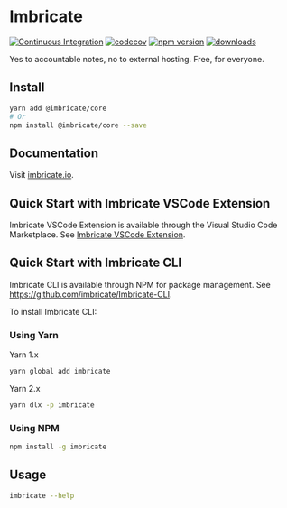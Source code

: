 # Imbricate

[![Continuous Integration](https://github.com/Imbricate/Imbricate/actions/workflows/ci.yml/badge.svg)](https://github.com/Imbricate/Imbricate/actions/workflows/ci.yml)
[![codecov](https://codecov.io/gh/Imbricate/Imbricate/branch/main/graph/badge.svg)](https://codecov.io/gh/Imbricate/Imbricate)
[![npm version](https://badge.fury.io/js/%40imbricate%2Fcore.svg)](https://badge.fury.io/js/%40imbricate%2Fcore)
[![downloads](https://img.shields.io/npm/dm/@imbricate/core.svg)](https://www.npmjs.com/package/@imbricate/core)

Yes to accountable notes, no to external hosting. Free, for everyone.

## Install

```sh
yarn add @imbricate/core
# Or
npm install @imbricate/core --save
```

## Documentation

Visit [imbricate.io](https://imbricate.io/).

## Quick Start with Imbricate VSCode Extension

Imbricate VSCode Extension is available through the Visual Studio Code Marketplace. See [Imbricate VSCode Extension](https://marketplace.visualstudio.com/items?itemName=imbricate.imbricate).

## Quick Start with Imbricate CLI

Imbricate CLI is available through NPM for package management. See https://github.com/imbricate/Imbricate-CLI.

To install Imbricate CLI:

### Using Yarn

Yarn 1.x

```sh
yarn global add imbricate
```

Yarn 2.x

```sh
yarn dlx -p imbricate
```

### Using NPM

```sh
npm install -g imbricate
```

## Usage

```sh
imbricate --help
```
